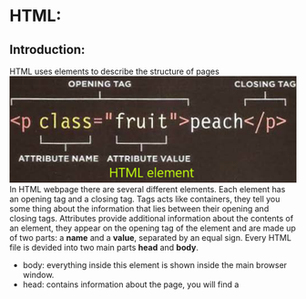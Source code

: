 # HTML:
## Introduction:
HTML uses elements to describe the structure of pages
![image of html element](/images/class01/HTML-element.png) <br />
In HTML webpage there are several different elements. Each element has an opening tag and a closing tag. Tags acts like containers, they tell you some thing about the information that lies between their opening and closing tags.
Attributes provide additional information about the contents of an element, they appear on the opening tag of the element and are made up of two parts: a **name** and a **value**, separated by an equal sign.
Every HTML file is devided into two main parts **head** and **body**.
* body: everything inside this element is shown inside the main browser window.
* head: contains information about the page, you will find a <title> element inside the <head> element.
  * title: the content of the <title> element are either shown in the top of the browser, above where you usually type the URL of the page you want to visit, or on the tab for that page.

# Extra markup
#### how to make a comment in HTML?
if you want to add a comment to your code that will not be visible in the user's browser, you can add the text between these characters:
`<!-- comment goes here -->`
- id attribute
  - used to uniquely identify that element from other elements on the page (usually to style it differently than any other instance of the other element on the page using css)
  - its value should start with a letter or an underscore
- class attribute to identify several elements as being different from other elements (usually all elements with the same class attribute value will have the same style)
- Block elements: elements will always appear to start on a new line in the browser window.
   - EX: <h1>, <p>, <ul>, and <li>.
Inline element: elements will always oppear to continue on the same line as their neighboring elements.
   - EX: <a>, <b>, <em>, and <img>.
- div: the <div> element allows you to group a set of elements together in one block-level box.
- span: the <span> element acts like an inline equavilant of the <div> element.
   - usually used to contain a section of text or to contain a number of inline elements for styling it differently from the surrounding.
- iframe: an iframe is like a little window that has been cut into your page, and in that window you can see another page.
- meta: the <meta> element livew inside the <head> element and contains information about that webpage such as the describtion and keywords to make the page appears on search engines results when the users search for the mentioned keywords.
- Escape characters: allows to show some characters that are reseved by html code on the web browser window by typing a special code for each character.
  - EX: to write a left angled bracket, you can use either &lt; or &#60;

# HTML5 Layout
